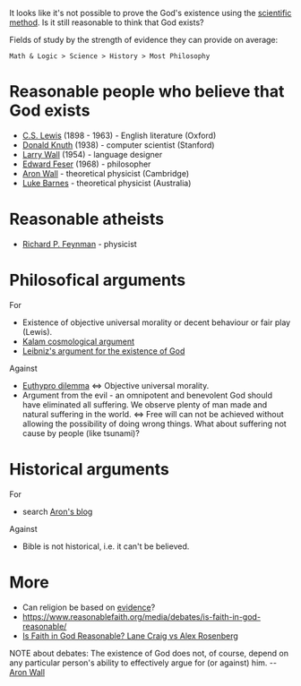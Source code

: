 It looks like it's not possible to prove the God's existence using the [scientific method](http://www.wall.org/~aron/blog/the-pillars-of-science/). Is it still reasonable to think that God exists?

Fields of study by the strength of evidence they can provide on average:

```
Math & Logic > Science > History > Most Philosophy
```

# Reasonable people who believe that God exists

* [C.S. Lewis](https://en.wikipedia.org/wiki/C._S._Lewis) (1898 - 1963) - English literature (Oxford)
* [Donald Knuth](https://en.wikipedia.org/wiki/Donald_Knuth) (1938) - computer scientist (Stanford)
* [Larry Wall](https://en.wikipedia.org/wiki/Larry_Wall) (1954) - language designer
* [Edward Feser](http://edwardfeser.blogspot.com/) (1968) - philosopher
* [Aron Wall](http://www.wall.org/~aron/blog/bio/) - theoretical physicist (Cambridge)
* [Luke Barnes](https://www.closertotruth.com/contributor/luke-barnes/profile) - theoretical physicist (Australia)

# Reasonable atheists

* [Richard P. Feynman](http://www.wall.org/~aron/blog/what-about-science/) - physicist

# Philosofical arguments

For

* Existence of objective universal morality or decent behaviour or fair play (Lewis).
* [Kalam cosmological argument](https://en.wikipedia.org/wiki/Kalam_cosmological_argument)
* [Leibniz's argument for the existence of God](https://www.reasonablefaith.org/videos/interviews-panels/leibnizs-argument-for-the-existence-of-god-bobby-conway/)

Against

* [Euthypro dilemma](https://en.wikipedia.org/wiki/Euthyphro_dilemma) <=> Objective universal morality.
* Argument from the evil - an omnipotent and benevolent God should have eliminated all suffering. We observe plenty of man made and natural suffering in the world. <=> Free will can not be achieved without allowing the possibility of doing wrong things. What about suffering not cause by people (like tsunami)?

# Historical arguments

For

* search [Aron's blog](http://www.wall.org/~aron/blog/)

Against

* Bible is not historical, i.e. it can't be believed.

# More

* Can religion be based on [evidence](http://www.wall.org/~aron/evidence.htm)?
* https://www.reasonablefaith.org/media/debates/is-faith-in-god-reasonable/
* [Is Faith in God Reasonable? Lane Craig vs Alex Rosenberg](https://www.youtube.com/watch?v=bhfkhq-CM84)

NOTE about debates: The existence of God does not, of course, depend on any particular person's ability to effectively argue for (or against) him. -- [Aron Wall](http://www.wall.org/~aron/blog/thoughts-on-the-carroll-craig-debate/)
